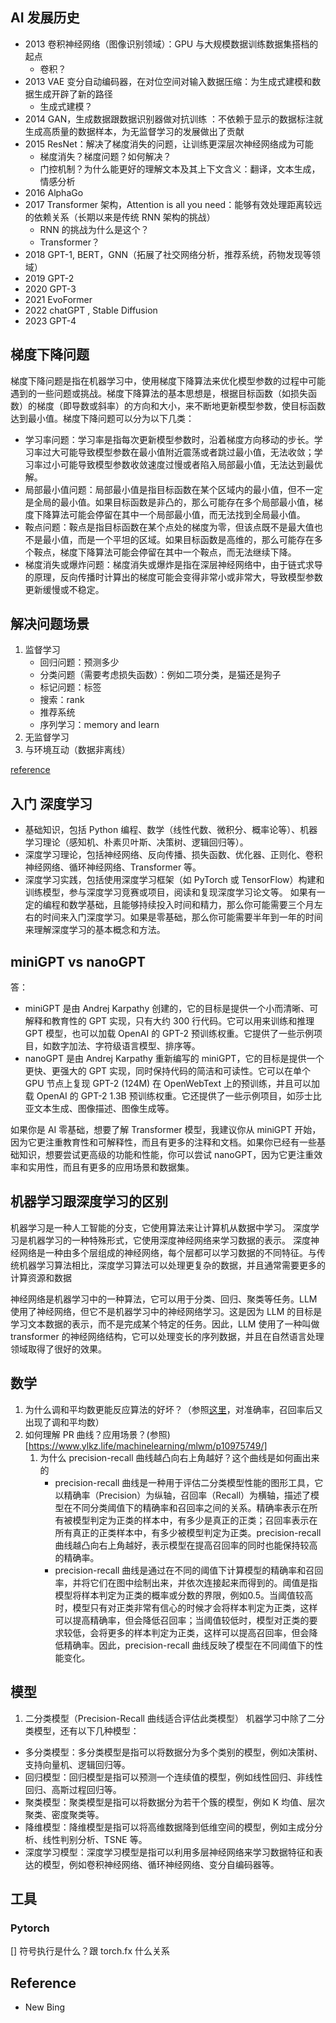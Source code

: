 ## AI 发展历史

* 2013 卷积神经网络（图像识别领域）：GPU 与大规模数据训练数据集搭档的起点
    * 卷积？
* 2013 VAE 变分自动编码器，在对位空间对输入数据压缩：为生成式建模和数据生成开辟了新的路径
    * 生成式建模？
* 2014  GAN，生成数据跟数据识别器做对抗训练 ：不依赖于显示的数据标注就生成高质量的数据样本，为无监督学习的发展做出了贡献
* 2015 ResNet：解决了梯度消失的问题，让训练更深层次神经网络成为可能
    * 梯度消失？梯度问题？如何解决？
    * 门控机制？为什么能更好的理解文本及其上下文含义：翻译，文本生成，情感分析
* 2016 AlphaGo
* 2017 Transformer 架构，Attention is all you need：能够有效处理距离较远的依赖关系（长期以来是传统 RNN 架构的挑战）
    * RNN 的挑战为什么是这个？
    * Transformer？
* 2018 GPT-1, BERT，GNN（拓展了社交网络分析，推荐系统，药物发现等领域）
* 2019 GPT-2
* 2020 GPT-3
* 2021 EvoFormer
* 2022 chatGPT , Stable Diffusion
* 2023 GPT-4

## 梯度下降问题

梯度下降问题是指在机器学习中，使用梯度下降算法来优化模型参数的过程中可能遇到的一些问题或挑战。梯度下降算法的基本思想是，根据目标函数（如损失函数）的梯度（即导数或斜率）的方向和大小，来不断地更新模型参数，使目标函数达到最小值。梯度下降问题可以分为以下几类：

* 学习率问题：学习率是指每次更新模型参数时，沿着梯度方向移动的步长。学习率过大可能导致模型参数在最小值附近震荡或者跳过最小值，无法收敛；学习率过小可能导致模型参数收敛速度过慢或者陷入局部最小值，无法达到最优解。
* 局部最小值问题：局部最小值是指目标函数在某个区域内的最小值，但不一定是全局的最小值。如果目标函数是非凸的，那么可能存在多个局部最小值，梯度下降算法可能会停留在其中一个局部最小值，而无法找到全局最小值。
* 鞍点问题：鞍点是指目标函数在某个点处的梯度为零，但该点既不是最大值也不是最小值，而是一个平坦的区域。如果目标函数是高维的，那么可能存在多个鞍点，梯度下降算法可能会停留在其中一个鞍点，而无法继续下降。
* 梯度消失或爆炸问题：梯度消失或爆炸是指在深层神经网络中，由于链式求导的原理，反向传播时计算出的梯度可能会变得非常小或非常大，导致模型参数更新缓慢或不稳定。

## 解决问题场景
1. 监督学习
    * 回归问题：预测多少
    * 分类问题（需要考虑损失函数）：例如二项分类，是猫还是狗子
    * 标记问题：标签
    * 搜索：rank
    * 推荐系统
    * 序列学习：memory and learn
2. 无监督学习
3. 与环境互动（数据非离线）

[reference](https://zh.d2l.ai/chapter_introduction/index.html) 
## 入门 深度学习

* 基础知识，包括 Python 编程、数学（线性代数、微积分、概率论等）、机器学习理论（感知机、朴素贝叶斯、决策树、逻辑回归等）。
* 深度学习理论，包括神经网络、反向传播、损失函数、优化器、正则化、卷积神经网络、循环神经网络、Transformer 等。
* 深度学习实践，包括使用深度学习框架（如 PyTorch 或 TensorFlow）构建和训练模型，参与深度学习竞赛或项目，阅读和复现深度学习论文等。
如果有一定的编程和数学基础，且能够持续投入时间和精力，那么你可能需要三个月左右的时间来入门深度学习。如果是零基础，那么你可能需要半年到一年的时间来理解深度学习的基本概念和方法。

## miniGPT vs nanoGPT

答：
* miniGPT 是由 Andrej Karpathy 创建的，它的目标是提供一个小而清晰、可解释和教育性的 GPT 实现，只有大约 300 行代码。它可以用来训练和推理 GPT 模型，也可以加载 OpenAI 的 GPT-2 预训练权重。它提供了一些示例项目，如数字加法、字符级语言模型、排序等。
* nanoGPT 是由 Andrej Karpathy 重新编写的 miniGPT，它的目标是提供一个更快、更强大的 GPT 实现，同时保持代码的简洁和可读性。它可以在单个 GPU 节点上复现 GPT-2 (124M) 在 OpenWebText 上的预训练，并且可以加载 OpenAI 的 GPT-2 1.3B 预训练权重。它还提供了一些示例项目，如莎士比亚文本生成、图像描述、图像生成等。

如果你是 AI 零基础，想要了解 Transformer 模型，我建议你从 miniGPT 开始，因为它更注重教育性和可解释性，而且有更多的注释和文档。如果你已经有一些基础知识，想要尝试更高级的功能和性能，你可以尝试 nanoGPT，因为它更注重效率和实用性，而且有更多的应用场景和数据集。

## 机器学习跟深度学习的区别

机器学习是一种人工智能的分支，它使用算法来让计算机从数据中学习。
深度学习是机器学习的一种特殊形式，它使用深度神经网络来学习数据的表示。
深度神经网络是一种由多个层组成的神经网络，每个层都可以学习数据的不同特征。与传统机器学习算法相比，深度学习算法可以处理更复杂的数据，并且通常需要更多的计算资源和数据

神经网络是机器学习中的一种算法，它可以用于分类、回归、聚类等任务。LLM 使用了神经网络，但它不是机器学习中的神经网络学习。这是因为 LLM 的目标是学习文本数据的表示，而不是完成某个特定的任务。因此，LLM 使用了一种叫做 transformer 的神经网络结构，它可以处理变长的序列数据，并且在自然语言处理领域取得了很好的效果。


## 数学

1. 为什么调和平均数更能反应算法的好坏？（参照[这里](https://github.com/openai/openai-cookbook/blob/main/examples/Classification_using_embeddings.ipynb)，对准确率，召回率后又出现了调和平均数）
2. 如何理解 PR 曲线？应用场景？(参照)[https://www.ylkz.life/machinelearning/mlwm/p10975749/]
    1. 为什么 precision-recall 曲线越凸向右上角越好？这个曲线是如何画出来的
        * precision-recall 曲线是一种用于评估二分类模型性能的图形工具，它以精确率（Precision）为纵轴，召回率（Recall）为横轴，描述了模型在不同分类阈值下的精确率和召回率之间的关系。精确率表示在所有被模型判定为正类的样本中，有多少是真正的正类；召回率表示在所有真正的正类样本中，有多少被模型判定为正类。precision-recall 曲线越凸向右上角越好，表示模型在提高召回率的同时也能保持较高的精确率。
        * precision-recall 曲线是通过在不同的阈值下计算模型的精确率和召回率，并将它们在图中绘制出来，并依次连接起来而得到的。阈值是指模型将样本判定为正类的概率或分数的界限，例如0.5。当阈值较高时，模型只有对正类非常有信心的时候才会将样本判定为正类，这样可以提高精确率，但会降低召回率；当阈值较低时，模型对正类的要求较低，会将更多的样本判定为正类，这样可以提高召回率，但会降低精确率。因此，precision-recall 曲线反映了模型在不同阈值下的性能变化。

## 模型
1. 二分类模型（Precision-Recall 曲线适合评估此类模型）
机器学习中除了二分类模型，还有以下几种模型：

* 多分类模型：多分类模型是指可以将数据分为多个类别的模型，例如决策树、支持向量机、逻辑回归等。
* 回归模型：回归模型是指可以预测一个连续值的模型，例如线性回归、非线性回归、高斯过程回归等。
* 聚类模型：聚类模型是指可以将数据分为若干个簇的模型，例如 K 均值、层次聚类、密度聚类等。
* 降维模型：降维模型是指可以将高维数据降到低维空间的模型，例如主成分分析、线性判别分析、TSNE 等。
* 深度学习模型：深度学习模型是指可以利用多层神经网络来学习数据特征和表达的模型，例如卷积神经网络、循环神经网络、变分自编码器等。

## 工具

### Pytorch
[] 符号执行是什么？跟 torch.fx 什么关系


## Reference

* New Bing